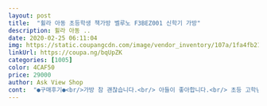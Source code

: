 ```yaml
---
layout: post 
title:  "휠라 아동 초등학생 책가방 벨루노 F3BEZ001 신학기 가방" 
description: 휠라 아동 ..
date: 2020-02-25 06:11:04 
img: https://static.coupangcdn.com/image/vendor_inventory/107a/1fa4fb2100f7803056443d45895ca120597953c324e0e08f4fb0186f5313.jpg 
linkUrl: https://coupa.ng/bqUpZK 
categories: [1005] 
color: 4CAF50 
price: 29000 
author: Ask View Shop 
cont:  "●구매후기●<br/>가방 참 괜찮습니다.<br/> 아들이 좋아합니다.<br/> 초등 고학년부터 중,고생이 메기에도 무난할 듯 합니다.<br/> 세련됐지만 그렇다고 너무 튀지도 않는 디자인과 색생입니다.<br/> 만족합니다.<br/><br/>받아보면 너무 잘샀다고 하실 겁니다.<br/> 수납 내부공간도 좋고 앞에 띠도 있어 실용적 입니다.<br/> 가격이 너무 착하게 나왔고 초등3딸이 너무 기분 좋아서 펄쩍펄쩍 뛰고 자랑하고 싶다고 합니다.<br/> 칼러가 환한 핑크 여자 아이들이 너무 좋아하는 색감으로 발랄하고 여자여자 합니다.<br/> 한가지 때가 많이 탈까봐서리 걱정은 되지만 너무 만족스런 가방 입니다<br/>짱 빠름/색상 예쁜 그레이/제품 완벽 자체입니다.<br/><br/>" 
---
```

